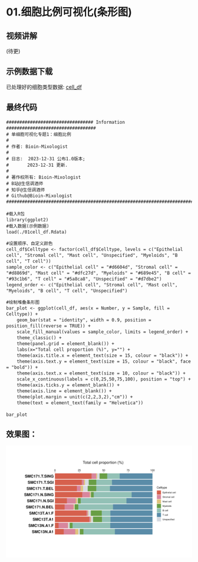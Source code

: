 # 01.细胞比例可视化(条形图)
## 视频讲解
(待更)

## 示例数据下载
已处理好的细胞类型数据: [cell_df](https://github.com/Bioin-Mixologist/scRNA-Seq_Gallery/blob/main/Data/01cell_df.Rdata)

## 最终代码
```
################################# Information ##################################
# 单细胞可视化专题1：细胞比例
#
# 作者: Bioin-Mixologist
#
# 日志:  2023-12-31 公布1.0版本;
#       2023-12-31 更新.
#
# 著作权所有: Bioin-Mixologist
# B站@生信调酒师
# 知乎@生信调酒师
# Github@Bioin-Mixologist
################################################################################

#载入R包
library(ggplot2)
#载入数据(示例数据)
load(./01cell_df.Rdata)
```

```
#设置顺序、自定义颜色
cell_df$Celltype <- factor(cell_df$Celltype, levels = c("Epithelial cell", "Stromal cell", "Mast cell", "Unspecified", "Myeloids", "B cell", "T cell"))
sample_color <- c("Epithelial cell" = "#d6604d", "Stromal cell" = "#d8869d", "Mast cell" = "#dfc27d", "Myeloids" = "#689e45", "B cell" = "#93c1b6", "T cell" = "#5a8ca8", "Unspecified" = "#d7dbe2")
legend_order <- c("Epithelial cell", "Stromal cell", "Mast cell", "Myeloids", "B cell", "T cell", "Unspecified")
```
```
#绘制堆叠条形图
bar_plot <- ggplot(cell_df, aes(x = Number, y = Sample, fill = Celltype)) + 
	geom_bar(stat = "identity", width = 0.9, position = position_fill(reverse = TRUE)) + 
	scale_fill_manual(values = sample_color, limits = legend_order) + 
	theme_classic() + 
	theme(panel.grid = element_blank()) + 
	labs(x="Total cell proportion (%)", y="") + 
	theme(axis.title.x = element_text(size = 15, colour = "black")) + 
	theme(axis.text.y = element_text(size = 15, colour = "black", face = "bold")) + 
	theme(axis.text.x = element_text(size = 10, colour = "black")) + 
	scale_x_continuous(labels = c(0,25,50,75,100), position = "top") +   
	theme(axis.ticks.y = element_blank()) + 
	theme(axis.line = element_blank()) + 
	theme(plot.margin = unit(c(2,2,3,2),"cm")) + 
	theme(text = element_text(family = "Helvetica"))

bar_plot
```
## 效果图：
![img](https://github.com/Bioin-Mixologist/scRNA-Seq_Gallery/blob/main/Figure/example01_celltype_barplot.png)
